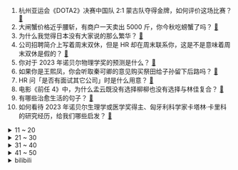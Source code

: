 1. 杭州亚运会《DOTA2》决赛中国队 2:1 蒙古队夺得金牌，如何评价这场比赛？ [:link:](https://www.zhihu.com/question/624553064)
2. 大闸蟹价格近乎腰斩，有商户一天卖出 5000 斤，你今秋吃螃蟹了吗？ [:link:](https://www.zhihu.com/question/624513993)
3. 为什么我觉得日本没有大家说的那么繁华？ [:link:](https://www.zhihu.com/question/599520936)
4. 公司招聘简介上写着周末双休，但是 HR 却在周末联系你，这是不是意味着周末双休是假的？ [:link:](https://www.zhihu.com/question/622554283)
5. 你对于 2023 年诺贝尔物理学奖的预测是什么？ [:link:](https://www.zhihu.com/question/619698645)
6. 如果你是王熙凤，你会听取秦可卿的意见购买祭田给子孙留下后路吗？ [:link:](https://www.zhihu.com/question/624027376)
7. HR 问「是否有面试其它公司」时是什么用意？ [:link:](https://www.zhihu.com/question/622555740)
8. 电影《前任 4》中，为什么孟云既没有选择柳柳也没有选择与林佳复合？ [:link:](https://www.zhihu.com/question/624509527)
9. 有哪些治愈生活的句子？ [:link:](https://www.zhihu.com/question/624566979)
10. 如何看待 2023 年诺贝尔生理学或医学奖得主、匈牙利科学家卡塔林·卡里科的研究经历，给我们哪些启发？ [:link:](https://www.zhihu.com/question/454168214)
<details>
<summary>11 ~ 20</summary>

11. 2023 年诺贝尔生理学或医学奖授予 mRNA 研究的两名科学家，mRNA 疫苗的研发有多大的意义？ [:link:](https://www.zhihu.com/question/623162434)
12. 试用期1个月主动辞职，这段经历可以不体现在简历中吗？对方是否能调查出来? [:link:](https://www.zhihu.com/question/622554088)
13. 如何看待有应届生一天投递 50+ 份简历的现象？ [:link:](https://www.zhihu.com/question/459921564)
14. 怎么样才是真正的休息? [:link:](https://www.zhihu.com/question/27418122)
15. 「连坐式孝顺」让子女很反感，老人却认为理所当然，你认为呢？ [:link:](https://www.zhihu.com/question/622156807)
16. 山西一女子点燃餐厅装饰后逃离，她将面临哪些法律处罚？ [:link:](https://www.zhihu.com/question/624441552)
17. 刘德华主演《莫斯科行动》开分 7.3，知乎推荐度 74%，高了还是低了，符合你的预期吗？ [:link:](https://www.zhihu.com/question/624388739)
18. 杭州亚运会乒乓球男单决赛王楚钦 4:3 险胜樊振东夺金，如何评价本场比赛他俩的表现？ [:link:](https://www.zhihu.com/question/624556406)
19. 这一波汉服热，为什么洛阳能站在风口上? [:link:](https://www.zhihu.com/question/623670291)
20. 北京年薪 35 万互联网和老家 10 万的公务员，该如何选择？ [:link:](https://www.zhihu.com/question/622558910)
</details>
<details>
<summary>21 ~ 30</summary>

21. 在国乒现任球员中为什么孙颖莎的人气最高？ [:link:](https://www.zhihu.com/question/569756533)
22. 为什么部分中国男性不喜打扮？ [:link:](https://www.zhihu.com/question/52757868)
23. 你的猫会陪你上厕所吗？ [:link:](https://www.zhihu.com/question/623235518)
24. 你遇到的最搞笑的试卷答案是什么？ [:link:](https://www.zhihu.com/question/39854849)
25. 对经济学感兴趣推荐看什么书？ [:link:](https://www.zhihu.com/question/615350912)
26. 如何评价《原神》4.1版本：向深水中的晨星剧情？ [:link:](https://www.zhihu.com/question/623990067)
27. 你碰到过的最巧的事是什么？ [:link:](https://www.zhihu.com/question/24114663)
28. 明知会堵车还是要冲进国庆自驾大军的，应该提前准备什么？ [:link:](https://www.zhihu.com/question/624056953)
29. 《坚如磐石》中黎志田被判死刑，莎莎为什么始终不愿意来见他？ [:link:](https://www.zhihu.com/question/624436846)
30. 国庆假期你出了多少份子钱，如何理性看待「随份子」？ [:link:](https://www.zhihu.com/question/624550167)
</details>
<details>
<summary>31 ~ 40</summary>

31. 《前任 4》开分 6.8，知乎推荐度 68%，高了还是低了，符合你的预期吗？ [:link:](https://www.zhihu.com/question/624388709)
32. 这个国庆长假，你带孩子去哪寻找秋天？ [:link:](https://www.zhihu.com/question/622730088)
33. 9 月制造业 PMI 为 50.2，连续 4 个月回升，4 月份以来首次升至扩张区间，如何解读？ [:link:](https://www.zhihu.com/question/624354824)
34. 电视剧《好事成双》中为什么黄嘉仪会迷恋上卫明？ [:link:](https://www.zhihu.com/question/623651070)
35. 曹髦为什么不挑拨司马师和司马昭两人关系然后从中取事，从八王之乱来看司马家的兄弟之间感情其实也不深啊？ [:link:](https://www.zhihu.com/question/623198242)
36. 为什么那么多人会认为川菜就是辣？ [:link:](https://www.zhihu.com/question/35290707)
37. 国庆计划带孩子出游适合去哪里? [:link:](https://www.zhihu.com/question/617815526)
38. 推荐一下你最近在追或者最喜欢的古装剧，可以吗？ [:link:](https://www.zhihu.com/question/614726245)
39. 博士毕业先去一般院校，以后再跳槽到更高的平台可行吗？ [:link:](https://www.zhihu.com/question/623885909)
40. 十一小长假里，国内有哪些小众旅行地值得推荐？ [:link:](https://www.zhihu.com/question/621725101)
</details>
<details>
<summary>41 ~ 50</summary>

41. 专家谈是否应开征遗产税，称应考虑我国收入分配不公平、贫富差距过大导致社会矛盾加剧的问题，透露哪些信息？ [:link:](https://www.zhihu.com/question/624515846)
42. 为什么以前的相机充满金属感，现在的相机却充满塑料感？ [:link:](https://www.zhihu.com/question/378353709)
43. 邱礼涛执导的电影《莫斯科行动》到底怎么样，值得去电影院看吗？ [:link:](https://www.zhihu.com/question/624167617)
44. 哪些东西放在办公室会提高工作的幸福感或者说让上班变得更有趣？ [:link:](https://www.zhihu.com/question/22707135)
45. 为什么我感觉我的王者游戏理解很好但总是上不去分？ [:link:](https://www.zhihu.com/question/623964050)
46. 如果所有游戏的类氪金功能都取消了，只允许买断制存在，对游戏行业来说会是一个好事吗？ [:link:](https://www.zhihu.com/question/624409758)
47. 十一，不少电车堵在路上没电了，电车还能买吗？ [:link:](https://www.zhihu.com/question/624468295)
48. 每次过节探亲离开时都会感到分离焦虑，一把年纪了还总是舍不得离开家人，这正常么？ [:link:](https://www.zhihu.com/question/621684257)
49. 中国男足国家队公布新一期集训名单，谭龙领衔，方昊、何宇鹏入选，哪些信息值得关注？ [:link:](https://www.zhihu.com/question/624544258)
50. 十一出门旅行，怎样防止旅途中被宰客和买到假纪念品？ [:link:](https://www.zhihu.com/question/623824616)
</details><details>
<summary>bilibili</summary>

</details>